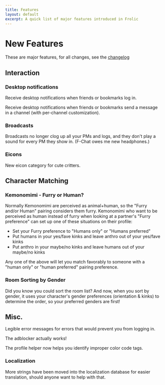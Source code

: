 ```yaml
---
title: Features
layout: default
excerpt: A quick list of major features introduced in Frolic
---
```

# New Features
These are major features, for all changes, see the [changelog](../development/CHANGELOG.md)

## Interaction
### Desktop notifications
Receive desktop notifications when friends or bookmarks log in.

Receive desktop notifications when friends or bookmarks send a message in a channel (with per-channel customization).

### Broadcasts
Broadcasts no longer clog up all your PMs and logs, and they don't play a sound for every PM they show in. (F-Chat owes me new headphones.)

### Eicons
New eicon category for cute critters.

## Character Matching
### Kemonomimi - Furry or Human?
Normally Kemonomimi are perceived as animal+human, so the "Furry and/or Human" pairing considers them furry. Kemonomimi who want to be perceived as human instead of furry when looking at a partner's "Furry preference" can set up one of these situations on their profile:

* Set your Furry preference to "Humans only" or "Humans preferred"
* Put humans in your yes/fave kinks and leave anthro out of your yes/fave kinks
* Put anthro in your maybe/no kinks and leave humans out of your maybe/no kinks

Any one of the above will let you match favorably to someone with a "human only" or "human preferred" pairing preference.

### Room Sorting by Gender
Did you know you could sort the room list? And now, when you sort by gender, it uses your character's gender preferences (orientation & kinks) to determine the order, so your preferred genders are first!

## Misc.
Legible error messages for errors that would prevent you from logging in.

The adblocker actually works!

The profile helper now helps you identify improper color code tags.

### Localization
More strings have been moved into the localization database for easier translation, should anyone want to help with that.
